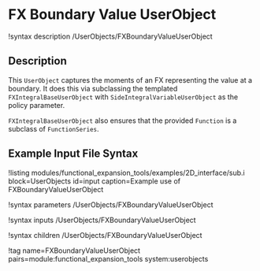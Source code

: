 # FX Boundary Value UserObject

!syntax description /UserObjects/FXBoundaryValueUserObject

## Description

This `UserObject` captures the moments of an FX representing the value at a boundary. It does this via subclassing the templated `FXIntegralBaseUserObject` with `SideIntegralVariableUserObject` as the policy parameter.

`FXIntegralBaseUserObject` also ensures that the provided `Function` is a subclass of `FunctionSeries`.

## Example Input File Syntax

!listing modules/functional_expansion_tools/examples/2D_interface/sub.i block=UserObjects id=input caption=Example use of FXBoundaryValueUserObject

!syntax parameters /UserObjects/FXBoundaryValueUserObject

!syntax inputs /UserObjects/FXBoundaryValueUserObject

!syntax children /UserObjects/FXBoundaryValueUserObject

!tag name=FXBoundaryValueUserObject pairs=module:functional_expansion_tools system:userobjects
